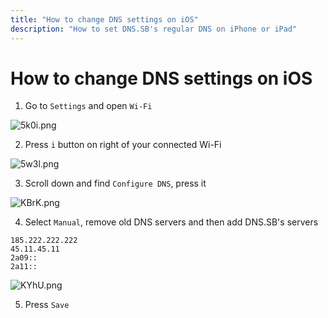 ```yaml
---
title: "How to change DNS settings on iOS"
description: "How to set DNS.SB's regular DNS on iPhone or iPad"
---
```


# How to change DNS settings on iOS

1. Go to `Settings` and open `Wi-Fi`

![5k0i.png](https://s3.image.hosting/2021/07/02/5k0i.png)

2. Press `i` button on right of your connected Wi-Fi

![5w3l.png](https://s3.image.hosting/2021/07/02/5w3l.png)

3. Scroll down and find `Configure DNS`, press it

![KBrK.png](https://s3.image.hosting/2021/07/02/KBrK.png)

4. Select `Manual`, remove old DNS servers and then add DNS.SB's servers

```
185.222.222.222
45.11.45.11
2a09::
2a11::
```

![KYhU.png](https://s3.image.hosting/2021/07/02/KYhU.png)

5. Press `Save`
